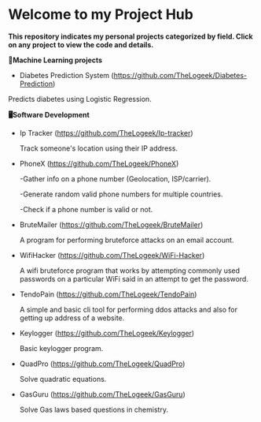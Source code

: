 # Welcome to my Project Hub

**This repository indicates my personal projects categorized by field. Click on any project to view the code and details.**

**🧠Machine Learning projects**

- Diabetes Prediction System (https://github.com/TheLogeek/Diabetes-Prediction)

Predicts diabetes using Logistic Regression.

**🖥️Software Development**

- Ip Tracker (https://github.com/TheLogeek/Ip-tracker)

  Track someone's location using their IP address.

- PhoneX (https://github.com/TheLogeek/PhoneX)

  -Gather info on a phone number (Geolocation, ISP/carrier).

  -Generate random valid phone numbers for multiple countries.
   
  -Check if a phone number is valid or not.

- BruteMailer (https://github.com/TheLogeek/BruteMailer)
  
   A program for performing bruteforce attacks on an email account.

- WifiHacker (https://github.com/TheLogeek/WiFi-Hacker)

   A wifi bruteforce program that works by attempting commonly used passwords on a particular WiFi said in an attempt to get the password.

- TendoPain (https://github.com/TheLogeek/TendoPain)

   A simple and basic cli tool for performing ddos attacks and also for getting up address of a website.

- Keylogger (https://github.com/TheLogeek/Keylogger)

   Basic keylogger program.

- QuadPro (https://github.com/TheLogeek/QuadPro)

   Solve quadratic equations.

- GasGuru (https://github.com/TheLogeek/GasGuru)

   Solve Gas laws based questions in chemistry.